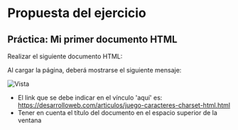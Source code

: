 # Propuesta del ejercicio

## Práctica: Mi primer documento HTML

Realizar el siguiente documento HTML:

Al cargar la página, deberá mostrarse el siguiente mensaje:

![Vista](https://cdn.discordapp.com/attachments/789169114686029906/993288642283962418/practica_1_propuesta.png)

- El link que se debe indicar en el vínculo 'aquí' es: https://desarrolloweb.com/articulos/juego-caracteres-charset-html.html
- Tener en cuenta el título del documento en el espacio superior de la ventana
